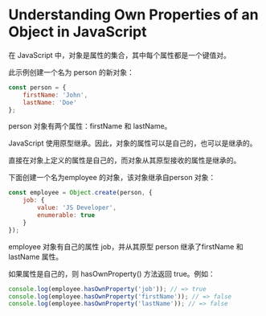 # Understanding Own Properties of an Object in JavaScript

在 JavaScript 中，对象是属性的集合，其中每个属性都是一个键值对。

此示例创建一个名为 person 的新对象：

```js
const person = {
    firstName: 'John',
    lastName: 'Doe'
};
```

person 对象有两个属性：firstName 和 lastName。

JavaScript 使用原型继承。因此，对象的属性可以是自己的，也可以是继承的。

直接在对象上定义的属性是自己的，而对象从其原型接收的属性是继承的。

下面创建一个名为employee 的对象，该对象继承自person 对象：

```js
const employee = Object.create(person, {
    job: {
        value: 'JS Developer',
        enumerable: true
    }
});
```

employee 对象有自己的属性 job，并从其原型 person 继承了firstName 和lastName 属性。

如果属性是自己的，则 hasOwnProperty() 方法返回 true。例如：

```js
console.log(employee.hasOwnProperty('job')); // => true
console.log(employee.hasOwnProperty('firstName')); // => false
console.log(employee.hasOwnProperty('lastName')); // => false
```





